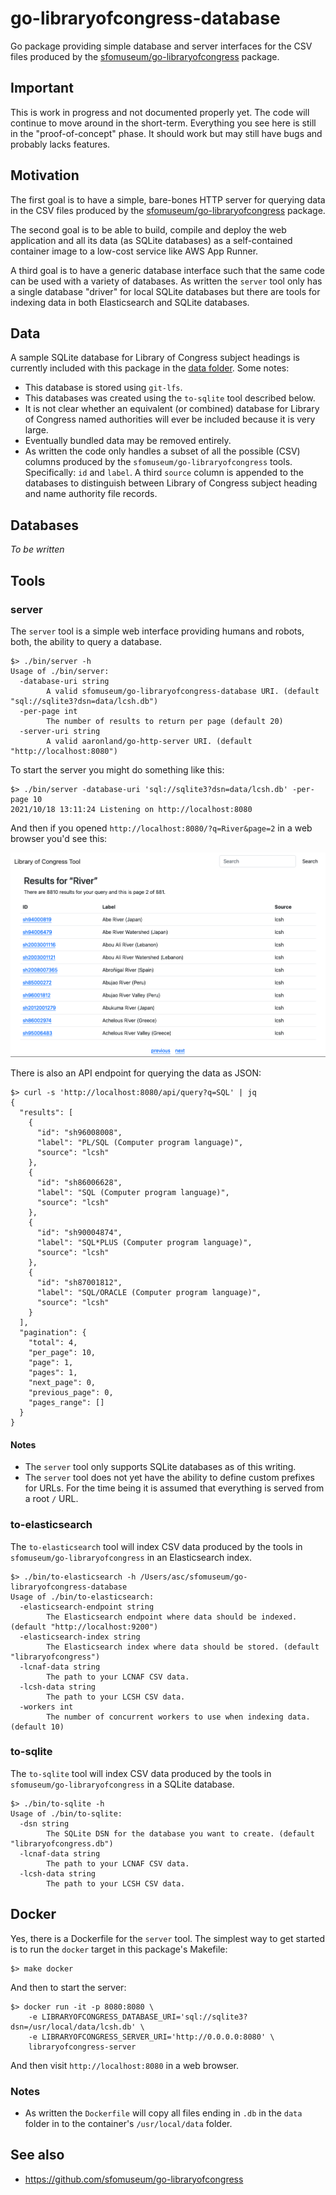 # go-libraryofcongress-database

Go package providing simple database and server interfaces for the CSV files produced by the [sfomuseum/go-libraryofcongress](https://github.com/sfomuseum/go-libraryofcongress) package.

## Important

This is work in progress and not documented properly yet. The code will continue to move around in the short-term. Everything you see here is still in the "proof-of-concept" phase. It should work but may still have bugs and probably lacks features.

## Motivation

The first goal is to have a simple, bare-bones HTTP server for querying data in the CSV files produced by the [sfomuseum/go-libraryofcongress](https://github.com/sfomuseum/go-libraryofcongress) package.

The second goal is to be able to build, compile and deploy the web application and all its data (as SQLite databases) as a self-contained container image to a low-cost service like AWS App Runner.

A third goal is to have a generic database interface such that the same code can be used with a variety of databases. As written the `server` tool only has a single database "driver" for local SQLite databases but there are tools for indexing data in both Elasticsearch and SQLite databases.

## Data

A sample SQLite database for Library of Congress subject headings is currently included with this package in the [data folder](data). Some notes:

* This database is stored using `git-lfs`.
* This databases was created using the `to-sqlite` tool described below.
* It is not clear whether an equivalent (or combined) database for Library of Congress named authorities will ever be included because it is very large.
* Eventually bundled data may be removed entirely.
* As written the code only handles a subset of all the possible (CSV) columns produced by the `sfomuseum/go-libraryofcongress` tools. Specifically: `id` and `label`. A third `source` column is appended to the databases to distinguish between Library of Congress subject heading and name authority file records.

## Databases

_To be written_

## Tools

### server

The `server` tool is a simple web interface providing humans and robots, both, the ability to query a database.

```
$> ./bin/server -h
Usage of ./bin/server:
  -database-uri string
    	A valid sfomuseum/go-libraryofcongress-database URI. (default "sql://sqlite3?dsn=data/lcsh.db")
  -per-page int
    	The number of results to return per page (default 20)
  -server-uri string
    	A valid aaronland/go-http-server URI. (default "http://localhost:8080")
```

To start the server you might do something like this:

```
$> ./bin/server -database-uri 'sql://sqlite3?dsn=data/lcsh.db' -per-page 10
2021/10/18 13:11:24 Listening on http://localhost:8080
```

And then if you opened `http://localhost:8080/?q=River&page=2` in a web browser you'd see this:

![](docs/images/www.png)

There is also an API endpoint for querying the data as JSON:

```
$> curl -s 'http://localhost:8080/api/query?q=SQL' | jq
{
  "results": [
    {
      "id": "sh96008008",
      "label": "PL/SQL (Computer program language)",
      "source": "lcsh"
    },
    {
      "id": "sh86006628",
      "label": "SQL (Computer program language)",
      "source": "lcsh"
    },
    {
      "id": "sh90004874",
      "label": "SQL*PLUS (Computer program language)",
      "source": "lcsh"
    },
    {
      "id": "sh87001812",
      "label": "SQL/ORACLE (Computer program language)",
      "source": "lcsh"
    }
  ],
  "pagination": {
    "total": 4,
    "per_page": 10,
    "page": 1,
    "pages": 1,
    "next_page": 0,
    "previous_page": 0,
    "pages_range": []
  }
}
```

#### Notes

* The `server` tool only supports SQLite databases as of this writing.
* The `server` tool does not yet have the ability to define custom prefixes for URLs. For the time being it is assumed that everything is served from a root `/` URL.

### to-elasticsearch

The `to-elasticsearch` tool will index CSV data produced by the tools in `sfomuseum/go-libraryofcongress` in an Elasticsearch index.

```
$> ./bin/to-elasticsearch -h /Users/asc/sfomuseum/go-libraryofcongress-database                                                    
Usage of ./bin/to-elasticsearch:
  -elasticsearch-endpoint string
    	The Elasticsearch endpoint where data should be indexed. (default "http://localhost:9200")
  -elasticsearch-index string
    	The Elasticsearch index where data should be stored. (default "libraryofcongress")
  -lcnaf-data string
    	The path to your LCNAF CSV data.
  -lcsh-data string
    	The path to your LCSH CSV data.
  -workers int
    	The number of concurrent workers to use when indexing data. (default 10)
```

### to-sqlite

The `to-sqlite` tool will index CSV data produced by the tools in `sfomuseum/go-libraryofcongress` in a SQLite database.

```
$> ./bin/to-sqlite -h
Usage of ./bin/to-sqlite:
  -dsn string
    	The SQLite DSN for the database you want to create. (default "libraryofcongress.db")
  -lcnaf-data string
    	The path to your LCNAF CSV data.
  -lcsh-data string
    	The path to your LCSH CSV data.
```

## Docker

Yes, there is a Dockerfile for the `server` tool. The simplest way to get started is to run the `docker` target in this package's Makefile:

```
$> make docker
```

And then to start the server:

```
$> docker run -it -p 8080:8080 \
	-e LIBRARYOFCONGRESS_DATABASE_URI='sql://sqlite3?dsn=/usr/local/data/lcsh.db' \
	-e LIBRARYOFCONGRESS_SERVER_URI='http://0.0.0.0:8080' \
	libraryofcongress-server
```

And then visit `http://localhost:8080` in a web browser.

### Notes

* As written the `Dockerfile` will copy all files ending in `.db` in the `data` folder in to the container's `/usr/local/data` folder.

## See also

* https://github.com/sfomuseum/go-libraryofcongress